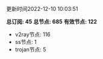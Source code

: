 更新时间2022-12-10 10:03:51

**总订阅: 45**
**总节点: 685**
**有效节点: 122**
- v2ray节点: 116
- ss节点: 1
- trojan节点: 5
